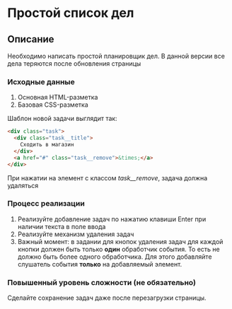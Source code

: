 # Простой список дел

## Описание 

Необходимо написать простой планировщик дел. В данной версии все дела
теряются после обновления страницы


### Исходные данные

1. Основная HTML-разметка
2. Базовая CSS-разметка

Шаблон новой задачи выглядит так:

```html
<div class="task">
  <div class="task__title">
    Сходить в магазин
  </div>
  <a href="#" class="task__remove">&times;</a>
</div>
```

При нажатии на элемент с классом *task__remove*, задача должна удаляться

### Процесс реализации

1. Реализуйте добавление задач по нажатию клавиши Enter при наличии текста
в поле ввода
2. Реализуйте механизм удаления задач
3. Важный момент: в задании для кнопок удаления задач для каждой кнопки должен быть только **один** обработчик события. То есть не должно быть более одного обработчика. Для этого добавляйте слушатель события **только** на добавляемый элемент.

### Повышенный уровень сложности (не обязательно)

Сделайте сохранение задач даже после перезагрузки страницы.
